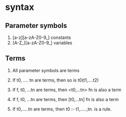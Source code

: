 #  syntax

##  Parameter symbols

1. [a-z][a-zA-Z0-9_]   constants
2. [A-Z_][a-zA-Z0-9_]   variables

##  Terms

1.  All parameter symbols are terms

2.  If t0, .... tn are terms, then
    so is t0(t1,....t2)

3.  If f, t0, ...tn are terms, then
    <t0,...tn> fn is also a term

4.  If f, t0, ...tn are terms, then
    [t0,...tn] fn is also a term

5.  If t0,.....tn are terms, then
    t0 :- t1,.....,tn.
    is a rule.
